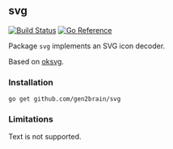 ## svg
[![Build Status](https://github.com/gen2brain/svg/actions/workflows/test.yml/badge.svg)](https://github.com/gen2brain/svg/actions)
[![Go Reference](https://pkg.go.dev/badge/github.com/gen2brain/svg.svg)](https://pkg.go.dev/github.com/gen2brain/svg)

Package `svg` implements an SVG icon decoder.

Based on [oksvg](https://github.com/srwiley/oksvg).

### Installation

`go get github.com/gen2brain/svg`

### Limitations

Text is not supported.
